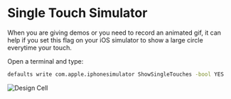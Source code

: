 # Single Touch Simulator

When you are giving demos or you need to record an animated gif, it can help if you set this flag on your iOS simulator to show a large circle everytime your touch.

Open a terminal and type:

```bash
defaults write com.apple.iphonesimulator ShowSingleTouches -bool YES
```

![Design Cell](https://github.com/jrasmusson/ios-starter-kit/blob/master/tips/SingleTouchSimulator/images/demo.gif)
